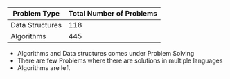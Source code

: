 |Problem Type|Total Number of Problems|
|------------|------------------------|
|Data Structures|118|
|Algorithms|445|

- Algorithms and Data structures comes under Problem Solving
- There are few Problems where there are solutions in multiple languages
- Algorithms are left
